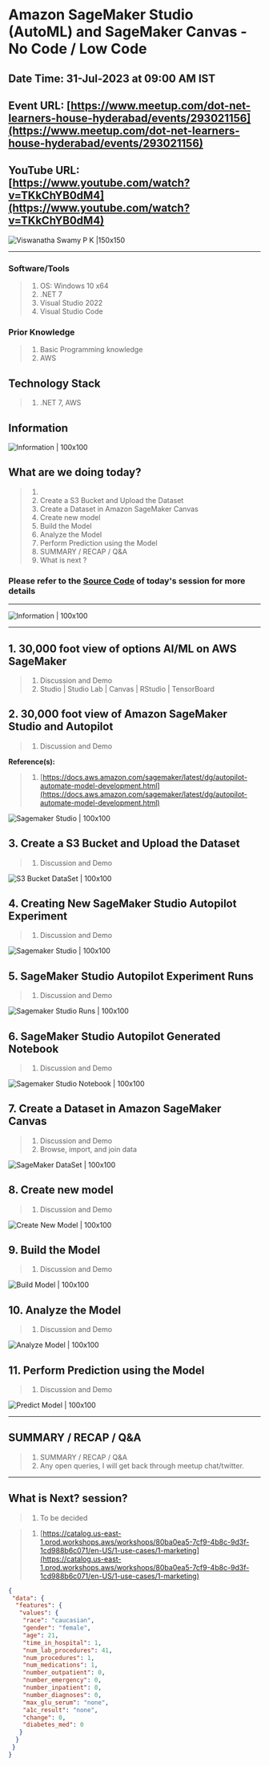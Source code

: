 # Amazon SageMaker Studio (AutoML) and SageMaker Canvas - No Code / Low Code

## Date Time: 31-Jul-2023 at 09:00 AM IST

## Event URL: [https://www.meetup.com/dot-net-learners-house-hyderabad/events/293021156](https://www.meetup.com/dot-net-learners-house-hyderabad/events/293021156)

## YouTube URL: [https://www.youtube.com/watch?v=TKkChYB0dM4](https://www.youtube.com/watch?v=TKkChYB0dM4)

![Viswanatha Swamy P K |150x150](./Documentation/Images/ViswanathaSwamyPK.PNG)

---

### Software/Tools

> 1. OS: Windows 10 x64
> 1. .NET 7
> 1. Visual Studio 2022
> 1. Visual Studio Code

### Prior Knowledge

> 1. Basic Programming knowledge
> 1. AWS

## Technology Stack

> 1. .NET 7, AWS

## Information

![Information | 100x100](./Documentation/Images/Information.PNG)

## What are we doing today?

> 1.
> 1. Create a S3 Bucket and Upload the Dataset
> 1. Create a Dataset in Amazon SageMaker Canvas
> 1. Create new model
> 1. Build the Model
> 1. Analyze the Model
> 1. Perform Prediction using the Model
> 1. SUMMARY / RECAP / Q&A
> 1. What is next ?

### Please refer to the [**Source Code**](https://github.com/vishipayyallore/speaker-series-2023/tree/main/dotnet-6-on-aws/SageMaker_Studio) of today's session for more details

---

![Information | 100x100](./Documentation/Images/SeatBelt.PNG)

---

## 1. 30,000 foot view of options AI/ML on AWS SageMaker

> 1. Discussion and Demo
> 1. Studio | Studio Lab | Canvas | RStudio | TensorBoard

## 2. 30,000 foot view of Amazon SageMaker Studio and Autopilot

> 1. Discussion and Demo

**Reference(s):**

> 1. [https://docs.aws.amazon.com/sagemaker/latest/dg/autopilot-automate-model-development.html](https://docs.aws.amazon.com/sagemaker/latest/dg/autopilot-automate-model-development.html)

![Sagemaker Studio | 100x100](./Documentation/Images/SageMaker_Studio_Landing.PNG)

## 3. Create a S3 Bucket and Upload the Dataset

> 1. Discussion and Demo

![S3 Bucket DataSet | 100x100](./Documentation/Images/S3Bucket_DataSet.PNG)

## 4. Creating New SageMaker Studio Autopilot Experiment

> 1. Discussion and Demo

![Sagemaker Studio | 100x100](./Documentation/Images/SageMaker_Studio_Landing.PNG)

## 5. SageMaker Studio Autopilot Experiment Runs

> 1. Discussion and Demo

![Sagemaker Studio Runs | 100x100](./Documentation/Images/SageMaker_Studio_AutoPilot_Train.PNG)

## 6. SageMaker Studio Autopilot Generated Notebook

> 1. Discussion and Demo

![Sagemaker Studio Notebook | 100x100](./Documentation/Images/SageMaker_Studio_AutoPilot_DataExploration.PNG)

## 7. Create a Dataset in Amazon SageMaker Canvas

> 1. Discussion and Demo
> 1. Browse, import, and join data

![SageMaker DataSet | 100x100](./Documentation/Images/SageMaker_DataSets.PNG)

## 8. Create new model

> 1. Discussion and Demo

![Create New Model | 100x100](./Documentation/Images/CreateNewModel.PNG)

## 9. Build the Model

> 1. Discussion and Demo

![Build Model | 100x100](./Documentation/Images/SageMaker_BuildPhase.PNG)

## 10. Analyze the Model

> 1. Discussion and Demo

![Analyze Model | 100x100](./Documentation/Images/SageMaker_AnalyzePhase.PNG)

## 11. Perform Prediction using the Model

> 1. Discussion and Demo

![Predict Model | 100x100](./Documentation/Images/SageMaker_PredictPhase.PNG)

---

## SUMMARY / RECAP / Q&A

> 1. SUMMARY / RECAP / Q&A
> 2. Any open queries, I will get back through meetup chat/twitter.

---

## What is Next? session?

> 1. To be decided

> 1. [https://catalog.us-east-1.prod.workshops.aws/workshops/80ba0ea5-7cf9-4b8c-9d3f-1cd988b6c071/en-US/1-use-cases/1-marketing](https://catalog.us-east-1.prod.workshops.aws/workshops/80ba0ea5-7cf9-4b8c-9d3f-1cd988b6c071/en-US/1-use-cases/1-marketing)

```json
{
 "data": {
  "features": {
   "values": {
    "race": "caucasian",
    "gender": "female",
    "age": 21,
    "time_in_hospital": 1,
    "num_lab_procedures": 41,
    "num_procedures": 1,
    "num_medications": 1,
    "number_outpatient": 0,
    "number_emergency": 0,
    "number_inpatient": 0,
    "number_diagnoses": 0,
    "max_glu_serum": "none",
    "a1c_result": "none",
    "change": 0,
    "diabetes_med": 0
   }
  }
 }
}
```
